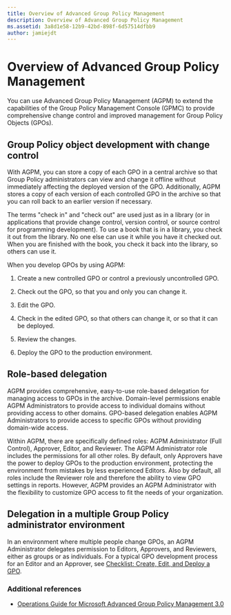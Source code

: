 ```yaml
---
title: Overview of Advanced Group Policy Management
description: Overview of Advanced Group Policy Management
ms.assetid: 3a8d1e58-12b9-42bd-898f-6d57514dfbb9
author: jamiejdt
---
```


# Overview of Advanced Group Policy Management


You can use Advanced Group Policy Management (AGPM) to extend the capabilities of the Group Policy Management Console (GPMC) to provide comprehensive change control and improved management for Group Policy Objects (GPOs).

## Group Policy object development with change control


With AGPM, you can store a copy of each GPO in a central archive so that Group Policy administrators can view and change it offline without immediately affecting the deployed version of the GPO. Additionally, AGPM stores a copy of each version of each controlled GPO in the archive so that you can roll back to an earlier version if necessary.

The terms "check in" and "check out" are used just as in a library (or in applications that provide change control, version control, or source control for programming development). To use a book that is in a library, you check it out from the library. No one else can use it while you have it checked out. When you are finished with the book, you check it back into the library, so others can use it.

When you develop GPOs by using AGPM:

1.  Create a new controlled GPO or control a previously uncontrolled GPO.

2.  Check out the GPO, so that you and only you can change it.

3.  Edit the GPO.

4.  Check in the edited GPO, so that others can change it, or so that it can be deployed.

5.  Review the changes.

6.  Deploy the GPO to the production environment.

## Role-based delegation


AGPM provides comprehensive, easy-to-use role-based delegation for managing access to GPOs in the archive. Domain-level permissions enable AGPM Administrators to provide access to individual domains without providing access to other domains. GPO-based delegation enables AGPM Administrators to provide access to specific GPOs without providing domain-wide access.

Within AGPM, there are specifically defined roles: AGPM Administrator (Full Control), Approver, Editor, and Reviewer. The AGPM Administrator role includes the permissions for all other roles. By default, only Approvers have the power to deploy GPOs to the production environment, protecting the environment from mistakes by less experienced Editors. Also by default, all roles include the Reviewer role and therefore the ability to view GPO settings in reports. However, AGPM provides an AGPM Administrator with the flexibility to customize GPO access to fit the needs of your organization.

## Delegation in a multiple Group Policy administrator environment


In an environment where multiple people change GPOs, an AGPM Administrator delegates permission to Editors, Approvers, and Reviewers, either as groups or as individuals. For a typical GPO development process for an Editor and an Approver, see [Checklist: Create, Edit, and Deploy a GPO](checklist-create-edit-and-deploy-a-gpo-agpm30ops.md).

### Additional references

-   [Operations Guide for Microsoft Advanced Group Policy Management 3.0](operations-guide-for-microsoft-advanced-group-policy-management-30-agpm30ops.md)

 

 





